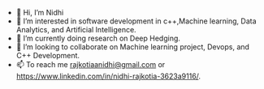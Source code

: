 - 👋 Hi, I’m Nidhi
- 👀 I’m interested in software development in c++,Machine learning, Data Analytics, and Artificial Intelligence.
- 🌱 I’m currently doing research on Deep Hedging.
- 💞️ I’m looking to collaborate on Machine learning project, Devops, and C++ Development.
- 📫 To reach me rajkotiaanidhi@gmail.com or https://www.linkedin.com/in/nidhi-rajkotia-3623a9116/.

<!---
nidhzpatel/nidhzpatel is a ✨ special ✨ repository because its `README.md` (this file) appears on your GitHub profile.
You can click the Preview link to take a look at your changes.
--->
